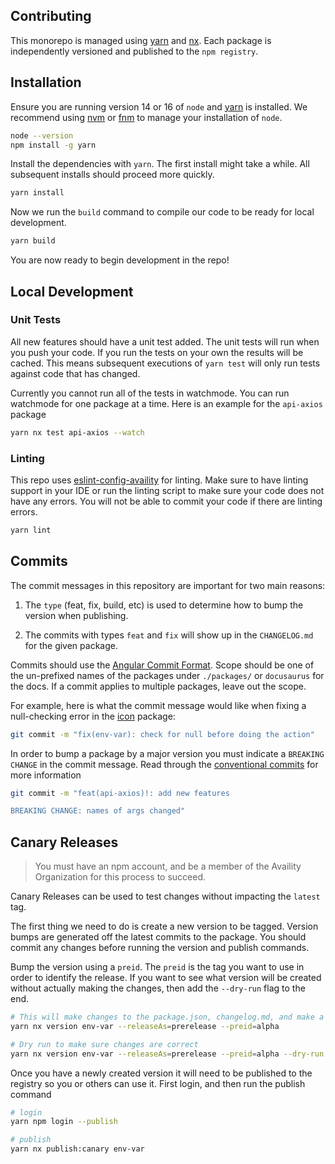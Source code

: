 ## Contributing

This monorepo is managed using [yarn](https://yarnpkg.com/getting-started) and [nx](https://nx.dev/getting-started/intro). Each package is independently versioned and published to the `npm registry`.

## Installation

Ensure you are running version 14 or 16 of `node` and [yarn](https://classic.yarnpkg.com/en/docs/install#mac-stable) is installed. We recommend using [nvm](https://github.com/nvm-sh/nvm#readme) or [fnm](https://github.com/Schniz/fnm#readme) to manage your installation of `node`.

```bash
node --version
npm install -g yarn
```

Install the dependencies with `yarn`. The first install might take a while. All subsequent installs should proceed more quickly.

```bash
yarn install
```

Now we run the `build` command to compile our code to be ready for local development.

```bash
yarn build
```

You are now ready to begin development in the repo!

## Local Development

### Unit Tests

All new features should have a unit test added. The unit tests will run when you push your code. If you run the tests on your own the results will be cached. This means subsequent executions of `yarn test` will only run tests against code that has changed.

Currently you cannot run all of the tests in watchmode. You can run watchmode for one package at a time. Here is an example for the `api-axios` package

```bash
yarn nx test api-axios --watch
```

### Linting

This repo uses [eslint-config-availity](https://github.com/Availity/eslint-config-availity#readme) for linting. Make sure to have linting support in your IDE or run the linting script to make sure your code does not have any errors. You will not be able to commit your code if there are linting errors.

```bash
yarn lint
```

## Commits

The commit messages in this repository are important for two main reasons:

1. The `type` (feat, fix, build, etc) is used to determine how to bump the version when publishing.

2. The commits with types `feat` and `fix` will show up in the `CHANGELOG.md` for the given package.

Commits should use the [Angular Commit Format](https://github.com/angular/angular/blob/master/CONTRIBUTING.md#type). Scope should be one of the un-prefixed names of the packages under `./packages/` or `docusaurus` for the docs. If a commit applies to multiple packages, leave out the scope.

For example, here is what the commit message would like when fixing a null-checking error in the [icon](../packages/icon) package:

```bash
git commit -m "fix(env-var): check for null before doing the action"
```

In order to bump a package by a major version you must indicate a `BREAKING CHANGE` in the commit message. Read through the [conventional commits](https://www.conventionalcommits.org/en/v1.0.0/#summary) for more information

```bash
git commit -m "feat(api-axios)!: add new features

BREAKING CHANGE: names of args changed"
```

## Canary Releases

> You must have an npm account, and be a member of the Availity Organization for this process to succeed.

Canary Releases can be used to test changes without impacting the `latest` tag.

The first thing we need to do is create a new version to be tagged. Version bumps are generated off the latest commits to the package. You should commit any changes before running the version and publish commands.

Bump the version using a `preid`. The `preid` is the tag you want to use in order to identify the release. If you want to see what version will be created without actually making the changes, then add the `--dry-run` flag to the end.

```bash
# This will make changes to the package.json, changelog.md, and make a commit
yarn nx version env-var --releaseAs=prerelease --preid=alpha

# Dry run to make sure changes are correct
yarn nx version env-var --releaseAs=prerelease --preid=alpha --dry-run
```

Once you have a newly created version it will need to be published to the registry so you or others can use it. First login, and then run the publish command

```sh
# login
yarn npm login --publish

# publish
yarn nx publish:canary env-var
```
